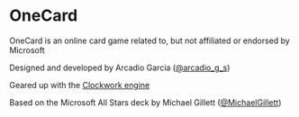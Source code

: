 # OneCard

OneCard is an online card game related to, but not affiliated or endorsed by Microsoft

Designed and developed by Arcadio Garcia ([@arcadio_g_s](https://twitter.com/arcadio_g_s))

Geared up with the [Clockwork engine](http://clockwork.js.org/)

Based on the Microsoft All Stars deck by Michael Gillett ([@MichaelGillett](https://twitter.com/MichaelGillett))